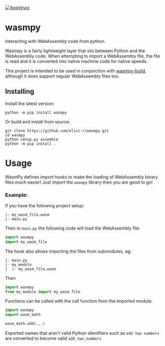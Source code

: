 [![AppVeyor](https://img.shields.io/appveyor/build/olivi-r/wasmpy)](https://ci.appveyor.com/project/olivi-r/wasmpy)

# wasmpy
Interacting with WebAssembly code from python.

Wasmpy is a fairly lightweight layer that sits between Python and the WebAssembly code. When attempting to import a WebAssembly file, the file is read and it is converted into native machine code for native speeds.

This project is intended to be used in conjunction with [wasmpy-build](https://github.com/olivi-r/wasmpy-build), although it does support regular WebAssembly files too.

## Installing

Install the latest version:

```
python -m pip install wasmpy
```

Or build and install from source:


```
git clone https://github.com/olivi-r/wasmpy.git
cd wasmpy
python setup.py assemble
python -m pip install .
```

# Usage
WasmPy defines import hooks to make the loading of WebAssembly binary files much easier! Just import the `wasmpy` library then you are good to go!
### Example:
If you have the following project setup:

```
|- my_wasm_file.wasm
|- main.py
```
Then in `main.py` the following code will load the WebAssembly file:
```py
import wasmpy
import my_wasm_file
```
The hook also allows importing the files from submodules, eg:
```
|- main.py
|- my_module
|  |- my_wasm_file.wasm
```
Then 
```py
import wasmpy
from my_module import my_wasm_file
```

Functions can be called with the call function from the imported module:

```py
import wasmpy
import wasm_math

wasm_math.add(...)
```

Exported names that aren't valid Python identifiers such as `add two numbers` are converted to become valid `add_two_numbers`
